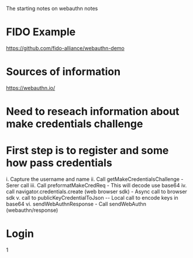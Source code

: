 The starting notes on webauthn notes
# FIDO Example
https://github.com/fido-alliance/webauthn-demo

# Sources of information
https://webauthn.io/

# Need to reseach information about make credentials challenge



# First step is to register and some how pass credentials
i. Capture the username and name
ii. Call getMakeCredentialsChallenge - Serer call
iii. Call preformatMakeCredReq - This will decode use base64
iv. call navigator.credentials.create (web browser sdk) - Async call to browser sdk
v. call to publicKeyCredentialToJson -- Local call to encode keys in base64
vi. sendWebAuthnResponse - Call sendWebAuthn (webauthn/response)


# Login
1